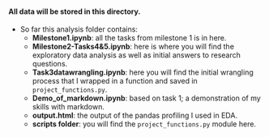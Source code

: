 #### All data will be stored in this directory.

- So far this analysis folder contains:
    - **Milestone1.ipynb**: all the tasks from milestone 1 is in here.
    - **Milestone2-Tasks4&5.ipynb**: here is where you will find the exploratory data analysis as well as initial answers to research questions.
    - **Task3datawrangling.ipynb**: here you will find the initial wrangling process that I wrapped in a function and saved in `project_functions.py`.
    - **Demo_of_markdown.ipynb**: based on task 1; a demonstration of my skills with markdown.
    - **output.html**: the output of the pandas profiling I used in EDA.
    - **scripts folder**: you will find the `project_functions.py` module here.
    
    
    
    
 